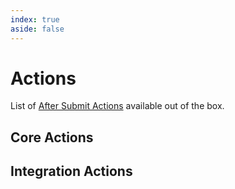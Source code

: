 ```yaml
---
index: true
aside: false
---
```


<script setup>
import { ref } from 'vue'
import {data} from './index.data.js'
import TmIndex from '/components/TmIndex.vue'

const actions = data.map(d => ({
  ...d,
  details: d.description || '',
}))

const coreActions = actions.filter(d => d.core)
const otherActions = actions.filter(d => !d.core)
</script>

# Actions

List of [After Submit Actions](../after-submit-actions) available out of the box.

## Core Actions

<TmIndex
  :items="coreActions"
/>

## Integration Actions

<TmIndex
  :items="otherActions"
/>
